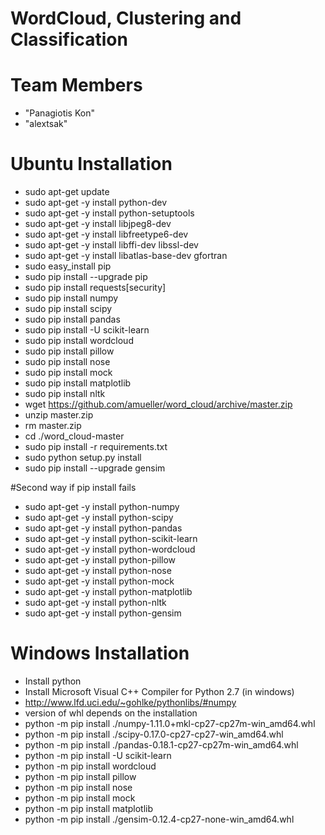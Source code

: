 # <a name="name"></a>WordCloud, Clustering and Classification

# <a name="team-members"></a>Team Members
* "Panagiotis Kon"
* "alextsak"

# <a name="ubuntu"></a>Ubuntu Installation

* sudo apt-get update
* sudo apt-get -y install python-dev
* sudo apt-get -y install python-setuptools
* sudo apt-get -y install libjpeg8-dev
* sudo apt-get -y install libfreetype6-dev
* sudo apt-get -y install libffi-dev libssl-dev
* sudo apt-get -y install libatlas-base-dev gfortran
* sudo easy_install pip
* sudo pip install --upgrade pip
* sudo pip install requests[security]
* sudo pip install numpy
* sudo pip install scipy
* sudo pip install pandas
* sudo pip install -U scikit-learn
* sudo pip install wordcloud
* sudo pip install pillow
* sudo pip install nose
* sudo pip install mock
* sudo pip install matplotlib
* sudo pip install nltk
* wget https://github.com/amueller/word_cloud/archive/master.zip
* unzip master.zip
* rm master.zip
* cd ./word_cloud-master
* sudo pip install -r requirements.txt
* sudo python setup.py install
* sudo pip install --upgrade gensim

#Second way if pip install fails
* sudo apt-get -y install python-numpy
* sudo apt-get -y install python-scipy
* sudo apt-get -y install python-pandas
* sudo apt-get -y install python-scikit-learn
* sudo apt-get -y install python-wordcloud
* sudo apt-get -y install python-pillow
* sudo apt-get -y install python-nose
* sudo apt-get -y install python-mock
* sudo apt-get -y install python-matplotlib
* sudo apt-get -y install python-nltk
* sudo apt-get -y install python-gensim

# <a name="windows"></a>Windows Installation
* Install python
* Install Microsoft Visual C++ Compiler for Python 2.7 (in windows)
* http://www.lfd.uci.edu/~gohlke/pythonlibs/#numpy
* version of whl depends on the installation
* python -m pip install ./numpy-1.11.0+mkl-cp27-cp27m-win_amd64.whl
* python -m pip install ./scipy-0.17.0-cp27-cp27-win_amd64.whl
* python -m pip install ./pandas-0.18.1-cp27-cp27m-win_amd64.whl
* python -m pip install -U scikit-learn
* python -m pip install wordcloud
* python -m pip install pillow
* python -m pip install nose
* python -m pip install mock
* python -m pip install matplotlib
* python -m pip install ./gensim-0.12.4-cp27-none-win_amd64.whl
